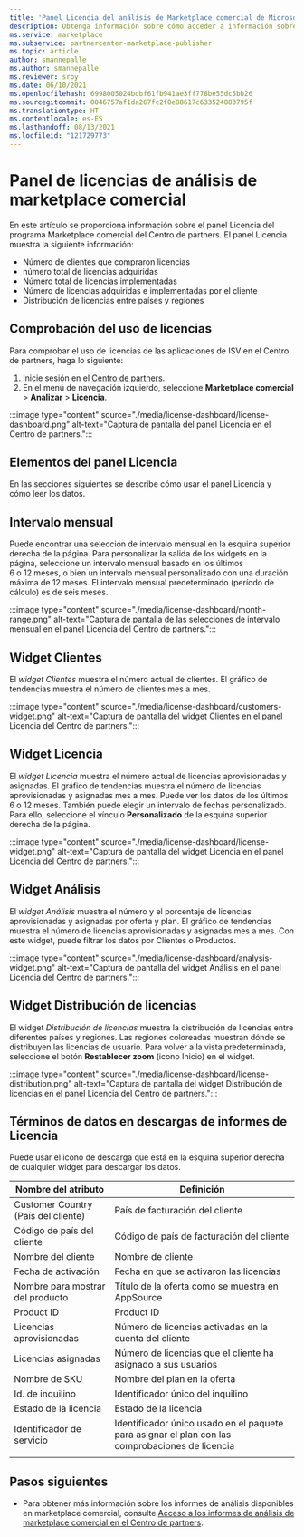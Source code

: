 ```yaml
---
title: 'Panel Licencia del análisis de Marketplace comercial de Microsoft en el Centro de partners: Azure Marketplace'
description: Obtenga información sobre cómo acceder a información sobre sus licencias con el panel Licencia en el análisis de Marketplace comercial.
ms.service: marketplace
ms.subservice: partnercenter-marketplace-publisher
ms.topic: article
author: smannepalle
ms.author: smannepalle
ms.reviewer: sroy
ms.date: 06/10/2021
ms.openlocfilehash: 6998005024bdbf61fb941ae3ff778be55dc5bb26
ms.sourcegitcommit: 0046757af1da267fc2f0e88617c633524883795f
ms.translationtype: HT
ms.contentlocale: es-ES
ms.lasthandoff: 08/13/2021
ms.locfileid: "121729773"
---
```

# <a name="license-dashboard-in-commercial-marketplace-analytics"></a>Panel de licencias de análisis de marketplace comercial

En este artículo se proporciona información sobre el panel Licencia del programa Marketplace comercial del Centro de partners. El panel Licencia muestra la siguiente información:

- Número de clientes que compraron licencias
- número total de licencias adquiridas
- Número total de licencias implementadas
- Número de licencias adquiridas e implementadas por el cliente
- Distribución de licencias entre países y regiones

## <a name="check-license-usage"></a>Comprobación del uso de licencias

Para comprobar el uso de licencias de las aplicaciones de ISV en el Centro de partners, haga lo siguiente:
1. Inicie sesión en el [Centro de partners](https://go.microsoft.com/fwlink/?linkid=2165507).
1. En el menú de navegación izquierdo, seleccione **Marketplace comercial** > **Analizar** > **Licencia**.

:::image type="content" source="./media/license-dashboard/license-dashboard.png" alt-text="Captura de pantalla del panel Licencia en el Centro de partners.":::

## <a name="elements-of-the-license-dashboard"></a>Elementos del panel Licencia

En las secciones siguientes se describe cómo usar el panel Licencia y cómo leer los datos.

## <a name="month-range"></a>Intervalo mensual

Puede encontrar una selección de intervalo mensual en la esquina superior derecha de la página. Para personalizar la salida de los widgets en la página, seleccione un intervalo mensual basado en los últimos 6 o 12 meses, o bien un intervalo mensual personalizado con una duración máxima de 12 meses. El intervalo mensual predeterminado (período de cálculo) es de seis meses.

:::image type="content" source="./media/license-dashboard/month-range.png" alt-text="Captura de pantalla de las selecciones de intervalo mensual en el panel Licencia del Centro de partners.":::

## <a name="customers-widget"></a>Widget Clientes

El _widget Clientes_ muestra el número actual de clientes. El gráfico de tendencias muestra el número de clientes mes a mes.

:::image type="content" source="./media/license-dashboard/customers-widget.png" alt-text="Captura de pantalla del widget Clientes en el panel Licencia del Centro de partners.":::

## <a name="license-widget"></a>Widget Licencia

El _widget Licencia_ muestra el número actual de licencias aprovisionadas y asignadas. El gráfico de tendencias muestra el número de licencias aprovisionadas y asignadas mes a mes. Puede ver los datos de los últimos 6 o 12 meses. También puede elegir un intervalo de fechas personalizado. Para ello, seleccione el vínculo **Personalizado** de la esquina superior derecha de la página.

:::image type="content" source="./media/license-dashboard/license-widget.png" alt-text="Captura de pantalla del widget Licencia en el panel Licencia del Centro de partners.":::

## <a name="analysis-widget"></a>Widget Análisis

El _widget Análisis_ muestra el número y el porcentaje de licencias aprovisionadas y asignadas por oferta y plan. El gráfico de tendencias muestra el número de licencias aprovisionadas y asignadas mes a mes. Con este widget, puede filtrar los datos por Clientes o Productos.

:::image type="content" source="./media/license-dashboard/analysis-widget.png" alt-text="Captura de pantalla del widget Análisis en el panel Licencia del Centro de partners.":::

## <a name="license-distribution-widget"></a>Widget Distribución de licencias

El widget _Distribución de licencias_ muestra la distribución de licencias entre diferentes países y regiones. Las regiones coloreadas muestran dónde se distribuyen las licencias de usuario. Para volver a la vista predeterminada, seleccione el botón **Restablecer zoom** (icono Inicio) en el widget.

:::image type="content" source="./media/license-dashboard/license-distribution.png" alt-text="Captura de pantalla del widget Distribución de licencias en el panel Licencia del Centro de partners.":::

## <a name="data-terms-in-license-report-downloads"></a>Términos de datos en descargas de informes de Licencia

Puede usar el icono de descarga que está en la esquina superior derecha de cualquier widget para descargar los datos.

| Nombre del atributo | Definición |
| ------------ | ------------- |
| Customer Country (País del cliente) | País de facturación del cliente |
| Código de país del cliente | Código de país de facturación del cliente |
| Nombre del cliente | Nombre de cliente |
| Fecha de activación | Fecha en que se activaron las licencias |
| Nombre para mostrar del producto | Título de la oferta como se muestra en AppSource |
| Product ID | Product ID |
| Licencias aprovisionadas | Número de licencias activadas en la cuenta del cliente |
| Licencias asignadas | Número de licencias que el cliente ha asignado a sus usuarios |
| Nombre de SKU | Nombre del plan en la oferta |
| Id. de inquilino | Identificador único del inquilino |
| Estado de la licencia | Estado de la licencia |
| Identificador de servicio | Identificador único usado en el paquete para asignar el plan con las comprobaciones de licencia |
|||

## <a name="next-steps"></a>Pasos siguientes

- Para obtener más información sobre los informes de análisis disponibles en marketplace comercial, consulte [Acceso a los informes de análisis de marketplace comercial en el Centro de partners](analytics.md).
